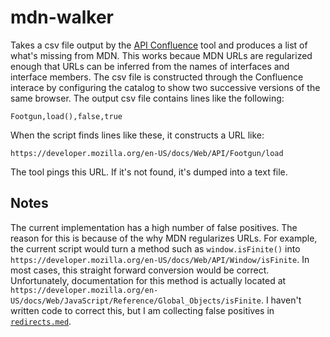 # mdn-walker
Takes a csv file output by the [API Confluence](http://web-confluence.appspot.com/#!/) tool and produces a list of what's missing from MDN. This works becaue MDN URLs are regularized enough that URLs can be inferred from the names of interfaces and interface members. The csv file is constructed through the Confluence interace by configuring the catalog to show two successive versions of the same browser. The output csv file contains lines like the following:

    Footgun,load(),false,true
    
When the script finds lines like these, it constructs a URL like:

    https://developer.mozilla.org/en-US/docs/Web/API/Footgun/load

The tool pings this URL. If it's not found, it's dumped into a text file.

## Notes

The current implementation has a high number of false positives. The reason for this is because of the why MDN regularizes URLs. For example, the current script would turn a method such as `window.isFinite()` into `https://developer.mozilla.org/en-US/docs/Web/API/Window/isFinite`. In most cases, this straight forward conversion would be correct. Unfortunately, documentation for this method is actually located at `https://developer.mozilla.org/en-US/docs/Web/JavaScript/Reference/Global_Objects/isFinite`. I haven't written code to correct this, but I am collecting false positives in [`redirects.med`](redirects.med).
